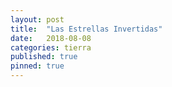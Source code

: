 ```yaml
---
layout: post
title:  "Las Estrellas Invertidas"
date:   2018-08-08 
categories: tierra 
published: true
pinned: true
---
```


